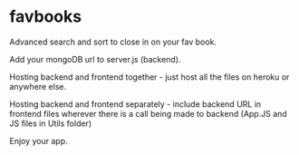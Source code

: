 # favbooks
Advanced search and sort to close in on your fav book.

Add your mongoDB url to server.js (backend).

Hosting backend and frontend together - just host all the files on heroku or anywhere else.

Hosting backend and frontend separately - include backend URL in frontend files wherever there is a call being made to backend (App.JS and JS files in Utils folder)

Enjoy your app.
